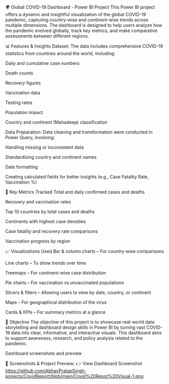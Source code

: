 🌍 Global COVID-19 Dashboard - Power BI Project
This Power BI project offers a dynamic and insightful visualization of the global COVID-19 pandemic, capturing country-wise and continent-wise trends across multiple dimensions. The dashboard is designed to help users analyze how the pandemic evolved globally, track key metrics, and make comparative assessments between different regions.

📊 Features & Insights
Dataset:
The data includes comprehensive COVID-19 statistics from countries around the world, including:

Daily and cumulative case numbers

Death counts

Recovery figures

Vaccination data

Testing rates

Population impact

Country and continent (Mahadeep) classification

Data Preparation:
Data cleaning and transformation were conducted in Power Query, involving:

Handling missing or inconsistent data

Standardizing country and continent names

Date formatting

Creating calculated fields for better insights (e.g., Case Fatality Rate, Vaccination %)

📌 Key Metrics Tracked
Total and daily confirmed cases and deaths

Recovery and vaccination rates

Top 10 countries by total cases and deaths

Continents with highest case densities

Case fatality and recovery rate comparisons

Vaccination progress by region

📈 Visualizations Used
Bar & column charts – For country-wise comparisons

Line charts – To show trends over time

Treemaps – For continent-wise case distribution

Pie charts – For vaccination vs unvaccinated populations

Slicers & filters – Allowing users to view by date, country, or continent

Maps – For geographical distribution of the virus

Cards & KPIs – For summary metrics at a glance

🎯 Objective
The objective of this project is to showcase real-world data storytelling and dashboard design skills in Power BI by turning vast COVID-19 data into clear, informative, and interactive visuals. This dashboard aims to support awareness, research, and policy analysis related to the pandemic.

Dashboard screenshots and preview

🔗 Screenshots & Project Preview:
👉 View Dashboard Screenshot 
https://github.com/AbhayPratapSingh-projects/CovidReport/blob/main/Covid%20Repot%20Visual-1.png
